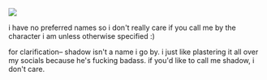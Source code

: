 ![](https://komarev.com/ghpvc/?username=starfollower&label=&color=940a00)

i have no preferred names so i don't really care if you call me by the character i am unless otherwise specified :)

for clarification– shadow isn't a name i go by. i just like plastering it all over my socials because he's fucking badass. if you'd like to call me shadow, i don't care.
